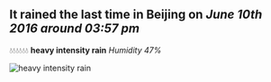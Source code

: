 ## It rained the last time in Beijing on *June 10th 2016 around 03:57 pm*
💧💧💧💧💧💧  **heavy intensity rain** *Humidity 47%*

![heavy intensity rain](http://openweathermap.org/img/w/10d.png)
